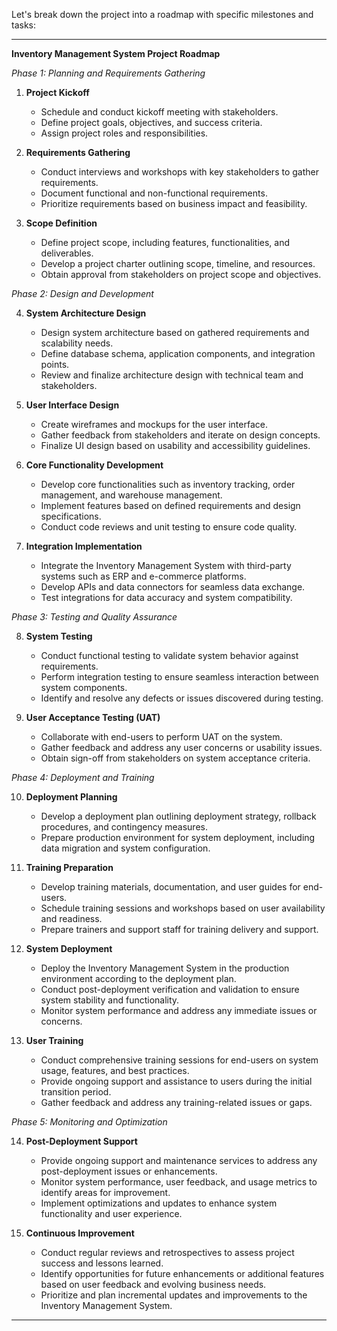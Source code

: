 Let's break down the project into a roadmap with specific milestones and tasks:

---

**Inventory Management System Project Roadmap**

_Phase 1: Planning and Requirements Gathering_

1. **Project Kickoff**

   - Schedule and conduct kickoff meeting with stakeholders.
   - Define project goals, objectives, and success criteria.
   - Assign project roles and responsibilities.

2. **Requirements Gathering**

   - Conduct interviews and workshops with key stakeholders to gather requirements.
   - Document functional and non-functional requirements.
   - Prioritize requirements based on business impact and feasibility.

3. **Scope Definition**
   - Define project scope, including features, functionalities, and deliverables.
   - Develop a project charter outlining scope, timeline, and resources.
   - Obtain approval from stakeholders on project scope and objectives.

_Phase 2: Design and Development_

4. **System Architecture Design**

   - Design system architecture based on gathered requirements and scalability needs.
   - Define database schema, application components, and integration points.
   - Review and finalize architecture design with technical team and stakeholders.

5. **User Interface Design**

   - Create wireframes and mockups for the user interface.
   - Gather feedback from stakeholders and iterate on design concepts.
   - Finalize UI design based on usability and accessibility guidelines.

6. **Core Functionality Development**

   - Develop core functionalities such as inventory tracking, order management, and warehouse management.
   - Implement features based on defined requirements and design specifications.
   - Conduct code reviews and unit testing to ensure code quality.

7. **Integration Implementation**
   - Integrate the Inventory Management System with third-party systems such as ERP and e-commerce platforms.
   - Develop APIs and data connectors for seamless data exchange.
   - Test integrations for data accuracy and system compatibility.

_Phase 3: Testing and Quality Assurance_

8. **System Testing**

   - Conduct functional testing to validate system behavior against requirements.
   - Perform integration testing to ensure seamless interaction between system components.
   - Identify and resolve any defects or issues discovered during testing.

9. **User Acceptance Testing (UAT)**
   - Collaborate with end-users to perform UAT on the system.
   - Gather feedback and address any user concerns or usability issues.
   - Obtain sign-off from stakeholders on system acceptance criteria.

_Phase 4: Deployment and Training_

10. **Deployment Planning**

    - Develop a deployment plan outlining deployment strategy, rollback procedures, and contingency measures.
    - Prepare production environment for system deployment, including data migration and system configuration.

11. **Training Preparation**

    - Develop training materials, documentation, and user guides for end-users.
    - Schedule training sessions and workshops based on user availability and readiness.
    - Prepare trainers and support staff for training delivery and support.

12. **System Deployment**

    - Deploy the Inventory Management System in the production environment according to the deployment plan.
    - Conduct post-deployment verification and validation to ensure system stability and functionality.
    - Monitor system performance and address any immediate issues or concerns.

13. **User Training**
    - Conduct comprehensive training sessions for end-users on system usage, features, and best practices.
    - Provide ongoing support and assistance to users during the initial transition period.
    - Gather feedback and address any training-related issues or gaps.

_Phase 5: Monitoring and Optimization_

14. **Post-Deployment Support**

    - Provide ongoing support and maintenance services to address any post-deployment issues or enhancements.
    - Monitor system performance, user feedback, and usage metrics to identify areas for improvement.
    - Implement optimizations and updates to enhance system functionality and user experience.

15. **Continuous Improvement**
    - Conduct regular reviews and retrospectives to assess project success and lessons learned.
    - Identify opportunities for future enhancements or additional features based on user feedback and evolving business needs.
    - Prioritize and plan incremental updates and improvements to the Inventory Management System.

---

